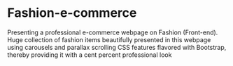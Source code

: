 # Fashion-e-commerce
Presenting a professional e-commerce webpage on Fashion (Front-end).  Huge collection of fashion items beautifully presented in this webpage using carousels and  parallax scrolling CSS features flavored with Bootstrap, thereby providing it with a cent percent professional look
